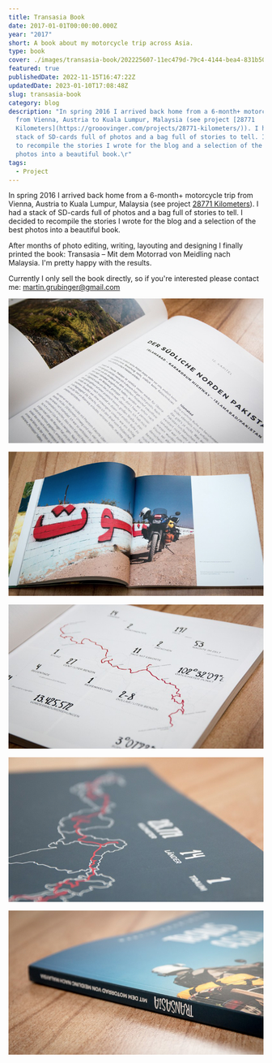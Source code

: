 ```yaml
---
title: Transasia Book
date: 2017-01-01T00:00:00.000Z
year: "2017"
short: A book about my motorcycle trip across Asia.
type: book
cover: ./images/transasia-book/202225607-11ec479d-79c4-4144-bea4-831b50b47ebc.jpg
featured: true
publishedDate: 2022-11-15T16:47:22Z
updatedDate: 2023-01-10T17:08:48Z
slug: transasia-book
category: blog
description: "In spring 2016 I arrived back home from a 6-month+ motorcycle trip
  from Vienna, Austria to Kuala Lumpur, Malaysia (see project [28771
  Kilometers](https://grooovinger.com/projects/28771-kilometers/)). I had a
  stack of SD-cards full of photos and a bag full of stories to tell. I decided
  to recompile the stories I wrote for the blog and a selection of the best
  photos into a beautiful book.\r"
tags:
  - Project
---
```




In spring 2016 I arrived back home from a 6-month+ motorcycle trip from Vienna, Austria to Kuala Lumpur, Malaysia (see project [28771 Kilometers](https://grooovinger.com/projects/28771-kilometers/)). I had a stack of SD-cards full of photos and a bag full of stories to tell. I decided to recompile the stories I wrote for the blog and a selection of the best photos into a beautiful book.

After months of photo editing, writing, layouting and designing I finally printed the book: Transasia – Mit dem Motorrad von Meidling nach Malaysia. I'm pretty happy with the results.

Currently I only sell the book directly, so if you're interested please contact me: [martin.grubinger@gmail.com](mailto:martin.grubinger@gmail.com)

![transasia_book_0001](./images/transasia-book/202225593-6b595ae4-0859-415d-99f6-02dcbda2e9e3.jpg)

![transasia_book_0002](./images/transasia-book/202225607-11ec479d-79c4-4144-bea4-831b50b47ebc.jpg)

![transasia_book_0003](./images/transasia-book/202225612-7cd5fdeb-ae50-439e-8a19-6b67142bd7f2.jpg)

![transasia_book_0004](./images/transasia-book/202225619-f2599fdb-ff36-48ac-af03-38488a3abfbe.jpg)

![transasia_book_0005](./images/transasia-book/202225626-a7672548-44b1-43be-abe2-4a7b0741edff.jpg)
